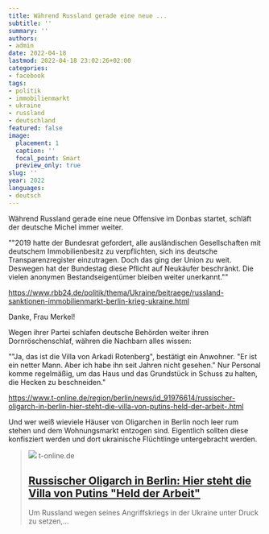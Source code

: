 ```yaml
---
title: Während Russland gerade eine neue ...
subtitle: ''
summary: ''
authors:
- admin
date: 2022-04-18
lastmod: 2022-04-18 23:02:26+02:00
categories:
- facebook
tags:
- politik
- immobilienmarkt
- ukraine
- russland
- deutschland
featured: false
image:
  placement: 1
  caption: ''
  focal_point: Smart
  preview_only: true
slug: ''
year: 2022
languages:
- deutsch
---
```


Während Russland gerade eine neue Offensive im Donbas startet, schläft der deutsche Michel immer weiter.

""2019 hatte der Bundesrat gefordert, alle ausländischen Gesellschaften mit deutschem Immobilienbesitz zu verpflichten, sich ins deutsche Transparenzregister einzutragen. Doch das ging der Union zu weit. Deswegen hat der Bundestag diese Pflicht auf Neukäufer beschränkt. Die vielen anonymen Bestandseigentümer bleiben weiter unerkannt.""

https://www.rbb24.de/politik/thema/Ukraine/beitraege/russland-sanktionen-immobilienmarkt-berlin-krieg-ukraine.html

Danke, Frau Merkel!

Wegen ihrer Partei schlafen deutsche Behörden weiter ihren Dornröschenschlaf, währen die Nachbarn alles wissen:

""Ja, das ist die Villa von Arkadi Rotenberg", bestätigt ein Anwohner. "Er ist ein netter Mann. Aber ich habe ihn seit Jahren nicht gesehen." Nur Personal komme regelmäßig, um das Haus und das Grundstück in Schuss zu halten, die Hecken zu beschneiden."

https://www.t-online.de/region/berlin/news/id_91976614/russischer-oligarch-in-berlin-hier-steht-die-villa-von-putins-held-der-arbeit-.html

Und wer weiß wieviele Häuser von Oligarchen in Berlin noch leer rum stehen und dem Wohnungsmarkt entzogen sind. Eigentlich sollten diese konfisziert werden und dort ukrainische Flüchtlinge untergebracht werden.
> [![](https://images.t-online.de/2022/04/91978046v3/0x0:1920x1080/fit-in/1800x0/eibenhecken-ein-breiter-zaun-kameras-so-will-der-oligarch-rotenberg-seine-villa-in-berlin-schuetzen.jpg)](https://www.t-online.de/region/berlin/news/id_91976614/russischer-oligarch-in-berlin-hier-steht-die-villa-von-putins-held-der-arbeit-.html)
> t-online.de
> ## [Russischer Oligarch in Berlin: Hier steht die Villa von Putins "Held der Arbeit"](https://www.t-online.de/region/berlin/news/id_91976614/russischer-oligarch-in-berlin-hier-steht-die-villa-von-putins-held-der-arbeit-.html)
>
>Um Russland wegen seines Angriffskriegs in der Ukraine unter Druck zu setzen,...